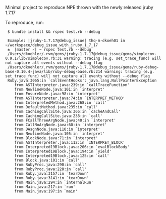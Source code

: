 Minimal project to reproduce NPE thrown with the newly released jruby 1.7.17

To reproduce, run:

     $ bundle install && rspec test.rb --debug
     
     Example: |jruby-1.7.17@debug_issue| thq-m-dkoeh01 in ~/workspace/debug_issue_with_jruby_1_7_17
     ±  |master ✓| → rspec test.rb --debug
     /Users/dkoehler/.rvm/gems/jruby-1.7.17@debug_issue/gems/simplecov-0.9.1/lib/simplecov.rb:31 warning: tracing (e.g. set_trace_func) will not capture all events without --debug flag
     /Users/dkoehler/.rvm/gems/jruby-1.7.17@debug_issue/gems/ruby-debug-base-0.10.4-java/lib/ruby-debug-base.rb:214 warning: tracing (e.g. set_trace_func) will not capture all events without --debug flag
     Ruby.java:3065:in `callEventHooks': java.lang.NullPointerException
     	from ASTInterpreter.java:239:in `callTraceFunction'
     	from NewlineNode.java:101:in `interpret'
     	from EnsureNode.java:98:in `interpret'
     	from ASTInterpreter.java:74:in `INTERPRET_METHOD'
     	from InterpretedMethod.java:268:in `call'
     	from DefaultMethod.java:235:in `call'
     	from CachingCallSite.java:366:in `cacheAndCall'
     	from CachingCallSite.java:238:in `call'
     	from FCallThreeArgNode.java:40:in `interpret'
     	from CallNoArgNode.java:60:in `interpret'
     	from DAsgnNode.java:110:in `interpret'
     	from NewlineNode.java:105:in `interpret'
     	from BlockNode.java:71:in `interpret'
     	from ASTInterpreter.java:112:in `INTERPRET_BLOCK'
     	from Interpreted19Block.java:206:in `evalBlockBody'
     	from Interpreted19Block.java:194:in `yield'
     	from Interpreted19Block.java:125:in `call'
     	from Block.java:101:in `call'
     	from RubyProc.java:290:in `call'
     	from RubyProc.java:228:in `call'
     	from Ruby.java:3157:in `tearDown'
     	from Ruby.java:3141:in `tearDown'
     	from Main.java:294:in `internalRun'
     	from Main.java:217:in `run'
     	from Main.java:197:in `main'     

